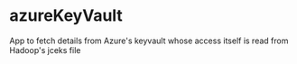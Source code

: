 # azureKeyVault
App to fetch details from Azure's keyvault whose access itself is read from Hadoop's jceks file
